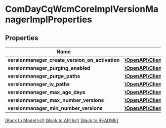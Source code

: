 # ComDayCqWcmCoreImplVersionManagerImplProperties

## Properties
Name | Type | Description | Notes
------------ | ------------- | ------------- | -------------
**versionmanager_create_version_on_activation** | [**\OpenAPI\Client\Model\ConfigNodePropertyBoolean**](ConfigNodePropertyBoolean.md) |  | [optional] 
**versionmanager_purging_enabled** | [**\OpenAPI\Client\Model\ConfigNodePropertyBoolean**](ConfigNodePropertyBoolean.md) |  | [optional] 
**versionmanager_purge_paths** | [**\OpenAPI\Client\Model\ConfigNodePropertyArray**](ConfigNodePropertyArray.md) |  | [optional] 
**versionmanager_iv_paths** | [**\OpenAPI\Client\Model\ConfigNodePropertyArray**](ConfigNodePropertyArray.md) |  | [optional] 
**versionmanager_max_age_days** | [**\OpenAPI\Client\Model\ConfigNodePropertyInteger**](ConfigNodePropertyInteger.md) |  | [optional] 
**versionmanager_max_number_versions** | [**\OpenAPI\Client\Model\ConfigNodePropertyInteger**](ConfigNodePropertyInteger.md) |  | [optional] 
**versionmanager_min_number_versions** | [**\OpenAPI\Client\Model\ConfigNodePropertyInteger**](ConfigNodePropertyInteger.md) |  | [optional] 

[[Back to Model list]](../README.md#documentation-for-models) [[Back to API list]](../README.md#documentation-for-api-endpoints) [[Back to README]](../README.md)


